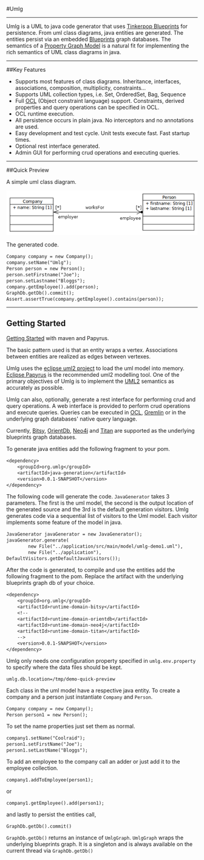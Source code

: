 #Umlg

***

Umlg is a UML to java code generator that uses [Tinkerpop Blueprints](http://blueprints.tinkerpop.com/) for persistence.
From uml class diagrams, java entities are generated. The entities persist via an embedded
[Blueprints](http://blueprints.tinkerpop.com/) graph databases. The semantics of a
[Property Graph Model](https://github.com/tinkerpop/blueprints/wiki/Property-Graph-Model) is a natural fit for
implementing the rich semantics of UML class diagrams in java.

***

##Key Features

* Supports most features of class diagrams. Inheritance, interfaces, associations, composition, multiplicity, constraints...
* Supports UML collection types, i.e. Set, OrderedSet, Bag, Sequence
* Full [OCL](http://www.omg.org/spec/OCL/2.3.1/PDF) (Object constraint language) support. Constraints, derived properties
  and query operations can be specified in OCL.
* OCL runtime execution.
* All persistence occurs in plain java. No interceptors and no annotations are used.
* Easy development and test cycle. Unit tests execute fast. Fast startup times.
* Optional rest interface generated.
* Admin GUI for performing crud operations and executing queries.

***

##Quick Preview

A simple uml class diagram.

![image of person works for company](images/uml/Package_umlg_demoQuickPreviewClassDiagram.PNG)

The generated code.

    Company company = new Company();
    company.setName("Umlg");
    Person person = new Person();
    person.setFirstname("Joe");
    person.setLastname("Bloggs");
    company.getEmployee().add(person);
    GraphDb.getDb().commit();
    Assert.assertTrue(company.getEmployee().contains(person));

***

Getting Started
---------------

[Getting Started](http://www.umlg.org/gettingStarted.html) with maven and Papyrus.

The basic pattern used is that an entity wraps a vertex. Associations between entities are realized as edges between vertexes.

Umlg uses the [eclipse uml2 project](http://projects.eclipse.org/projects/modeling.mdt.uml2) to load the uml model into memory.
[Eclipse Papyrus](http://projects.eclipse.org/projects/modeling.mdt.papyrus) is the recommended uml2 modelling tool.
One of the primary objectives of Umlg is to implement the [UML2](http://www.omg.org/spec/UML/2.4.1/Superstructure/PDF)
semantics as accurately as possible.

Umlg can also, optionally, generate a rest interface for performing crud and query operations. A web interface is provided
to perform crud operations and execute queries. Queries can be executed in [OCL](http://www.omg.org/spec/OCL/2.3.1/PDF),
[Gremlin](https://github.com/tinkerpop/gremlin/wiki) or in the underlying graph databases' native query language.

Currently, [Bitsy](https://bitbucket.org/lambdazen/bitsy/wiki/Home), [OrientDb](http://www.orientdb.org/),
[Neo4j](http://www.neo4j.org/) and [Titan](https://github.com/thinkaurelius/titan/wiki) are supported as the underlying
blueprints graph databases.


To generate java entities add the following fragment to your pom.

    <dependency>
        <groupId>org.umlg</groupId>
        <artifactId>java-generation</artifactId>
        <version>0.0.1-SNAPSHOT</version>
    </dependency>

The following code will generate the code. `JavaGenerator` takes 3 parameters. The first is the uml model, the
second is the output location of the generated source and the 3rd is the default generation visitors. Umlg generates
code via a sequential list of visitors to the Uml model. Each visitor implements some feature of the model in java.

    JavaGenerator javaGenerator = new JavaGenerator();
    javaGenerator.generate(
            new File("../application/src/main/model/umlg-demo1.uml"),
            new File("../application"), DefaultVisitors.getDefaultJavaVisitors());

After the code is generated, to compile and use the entities add the following fragment to the pom. Replace the artifact
with the underlying blueprints graph db of your choice.

    <dependency>
        <groupId>org.umlg</groupId>
        <artifactId>runtime-domain-bitsy</artifactId>
        <!--
        <artifactId>runtime-domain-orientdb</artifactId>
        <artifactId>runtime-domain-neo4j</artifactId>
        <artifactId>runtime-domain-titan</artifactId>
        -->
        <version>0.0.1-SNAPSHOT</version>
    </dependency>

Umlg only needs one configuration property specified in `umlg.env.property` to specify where the data files should be
kept.

    umlg.db.location=/tmp/demo-quick-preview

Each class in the uml model have a respective java entity. To create a company and a person just instantiate `Company`
and `Person`.

    Company company = new Company();
    Person person1 = new Person();

To set the name properties just set them as normal.

    company1.setName("Coolraid");
    person1.setFirstName("Joe");
    person1.setLastName("Bloggs");

To add an employee to the company call an adder or just add it to the employee collection.

    company1.addToEmployee(person1);

or

    company1.getEmployee().add(person1);

and lastly to persist the entities call,

    GraphDb.getDb().commit()

`GraphDb.getDb()` returns an instance of `UmlgGraph`. `UmlgGraph` wraps the underlying blueprints graph. It is a
singleton and is always available on the current thread via `GraphDb.getDb()`
